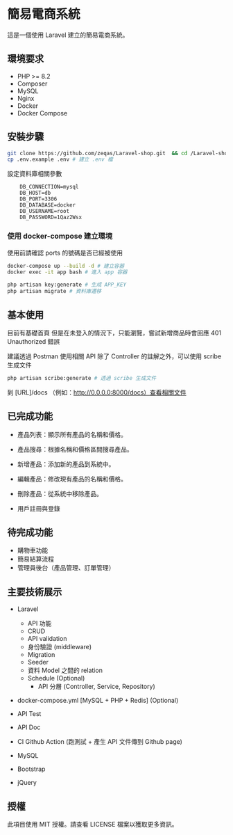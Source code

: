 # 簡易電商系統

這是一個使用 Laravel 建立的簡易電商系統。

## 環境要求

-   PHP >= 8.2
-   Composer
-   MySQL
-   Nginx
-   Docker
-   Docker Compose

## 安裝步驟

```bash
git clone https://github.com/zeqas/Laravel-shop.git  && cd /Laravel-shop # 複製到本機
cp .env.example .env # 建立 .env 檔
```

設定資料庫相關參數

```env
    DB_CONNECTION=mysql
    DB_HOST=db
    DB_PORT=3306
    DB_DATABASE=docker
    DB_USERNAME=root
    DB_PASSWORD=1Qaz2Wsx
```

### 使用 docker-compose 建立環境

使用前請確認 ports 的號碼是否已經被使用

```bash
docker-compose up --build -d # 建立容器
docker exec -it app bash # 進入 app 容器
```

```bash
php artisan key:generate # 生成 APP_KEY
php artisan migrate # 資料庫遷移
```

## 基本使用

目前有基礎首頁
但是在未登入的情況下，只能瀏覽，嘗試新增商品時會回應 401 Unauthorized 錯誤

建議透過 Postman 使用相關 API
除了 Controller 的註解之外，可以使用 scribe 生成文件

```bash
php artisan scribe:generate # 透過 scribe 生成文件
```

到 [URL]/docs （例如：http://0.0.0.0:8000/docs）查看相關文件

## 已完成功能

-   產品列表：顯示所有產品的名稱和價格。
-   產品搜尋：根據名稱和價格區間搜尋產品。
-   新增產品：添加新的產品到系統中。
-   編輯產品：修改現有產品的名稱和價格。
-   刪除產品：從系統中移除產品。

-   用戶註冊與登錄

## 待完成功能

-   購物車功能
-   簡易結算流程
-   管理員後台（產品管理、訂單管理）

## 主要技術展示

-   Laravel

    -   API 功能
    -   CRUD
    -   API validation
    -   身份驗證 (middleware)
    -   Migration
    -   Seeder
    -   資料 Model 之間的 relation
    -   Schedule (Optional)
        -   API 分層 (Controller, Service, Repository)

-   docker-compose.yml [MySQL + PHP + Redis] (Optional)
-   API Test
-   API Doc
-   CI Github Action (跑測試 + 產生 API 文件傳到 Github page)

-   MySQL
-   Bootstrap
-   jQuery

## 授權

此項目使用 MIT 授權。請查看 LICENSE 檔案以獲取更多資訊。

